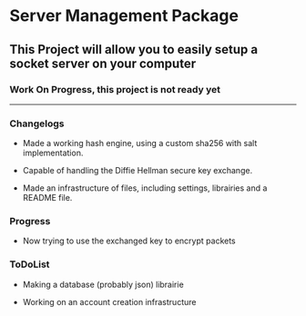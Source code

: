 # Server Management Package

## This Project will allow you to easily setup a socket server on your computer

### Work On Progress, this project is not ready yet

---

### Changelogs

- Made a working hash engine, using a custom sha256 with salt implementation.

- Capable of handling the Diffie Hellman secure key exchange.

- Made an infrastructure of files, including settings, librairies and a README file.

### Progress

- Now trying to use the exchanged key to encrypt packets

### ToDoList

- Making a database (probably json) librairie

- Working on an account creation infrastructure
